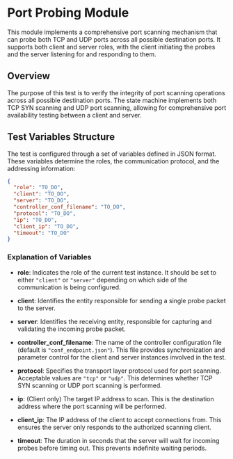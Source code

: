 # Port Probing Module

This module implements a comprehensive port scanning mechanism that can probe both TCP and UDP ports across all possible destination ports. It supports both client and server roles, with the client initiating the probes and the server listening for and responding to them.

## Overview

The purpose of this test is to verify the integrity of port scanning operations across all possible destination ports. The state machine implements both TCP SYN scanning and UDP port scanning, allowing for comprehensive port availability testing between a client and server.

## Test Variables Structure

The test is configured through a set of variables defined in JSON format. These variables determine the roles, the communication protocol, and the addressing information:

```json
{
  "role": "TO_DO",
  "client": "TO_DO",
  "server": "TO_DO",
  "controller_conf_filename": "TO_DO",
  "protocol": "TO_DO",
  "ip": "TO_DO",
  "client_ip": "TO_DO",
  "timeout": "TO_DO"
}
```

### Explanation of Variables

- **role**: Indicates the role of the current test instance. It should be set to either `"client"` or `"server"` depending on which side of the communication is being configured.

- **client**: Identifies the entity responsible for sending a single probe packet to the server.

- **server**: Identifies the receiving entity, responsible for capturing and validating the incoming probe packet.

- **controller_conf_filename**: The name of the controller configuration file (default is `"conf_endpoint.json"`). This file provides synchronization and parameter control for the client and server instances involved in the test.

- **protocol**: Specifies the transport layer protocol used for port scanning. Acceptable values are `"tcp"` or `"udp"`. This determines whether TCP SYN scanning or UDP port scanning is performed.

- **ip**: (Client only) The target IP address to scan. This is the destination address where the port scanning will be performed.

- **client_ip**: The IP address of the client to accept connections from. This ensures the server only responds to the authorized scanning client.

- **timeout**: The duration in seconds that the server will wait for incoming probes before timing out. This prevents indefinite waiting periods.
